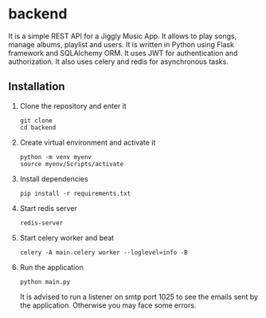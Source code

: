 # backend

 It is a simple REST API for a Jiggly Music App. It allows to play songs, manage albums, playlist and users. It is written in Python using Flask framework and SQLAlchemy ORM. It uses JWT for authentication and authorization. It also uses celery and redis for asynchronous tasks.


## Installation

1. Clone the repository and enter it

    ```
    git clone
    cd backend
    ```

2. Create virtual environment and activate it

    ```
    python -m venv myenv
    source myenv/Scripts/activate
    ```

3. Install dependencies

    ```
    pip install -r requirements.txt
    ```

4. Start redis server

    ```
    redis-server
    ```

5. Start celery worker and beat

    ```
    celery -A main.celery worker --loglevel=info -B
    ```

6. Run the application

    ```
    python main.py
    ```

    It is advised to run a listener on smtp port 1025 to see the emails sent by the application. Otherwise you may face some errors.

